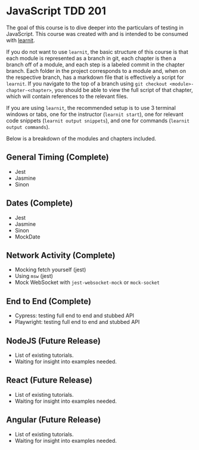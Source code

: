 # JavaScript TDD 201

The goal of this course is to dive deeper into the particulars of testing in JavaScript. This course
was created with and is intended to be consumed with [learnit](https://www.npmjs.com/package/learnit).

If you do not want to use `learnit`, the basic structure of this course is that each module is represented
as a branch in git, each chapter is then a branch off of a module, and each step is a labeled commit
in the chapter branch. Each folder in the project corresponds to a module and, when on the respective
branch, has a markdown file that is effectively a script for `learnit`. If you navigate to the top
of a branch using `git checkout <module>-chapter-<chapter>`, you should be able to view the full
script of that chapter, which will contain references to the relevant files.

If you are using `learnit`, the recommended setup is to use 3 terminal windows or tabs, one for the
instructor (`learnit start`), one for relevant code snippets (`learnit output snippets`), and one for
commands (`learnit output commands`).

Below is a breakdown of the modules and chapters included.

## General Timing (Complete)

 - Jest
 - Jasmine
 - Sinon

## Dates (Complete)

 - Jest
 - Jasmine
 - Sinon
 - MockDate

## Network Activity (Complete)

 - Mocking fetch yourself (jest)
 - Using `msw` (jest)
 - Mock WebSocket with `jest-websocket-mock` or `mock-socket`

## End to End (Complete)

 - Cypress: testing full end to end and stubbed API
 - Playwright: testing full end to end and stubbed API

## NodeJS (Future Release)

 - List of existing tutorials.
 - Waiting for insight into examples needed.

## React (Future Release)

 - List of existing tutorials.
 - Waiting for insight into examples needed.

## Angular (Future Release)

 - List of existing tutorials.
 - Waiting for insight into examples needed.
